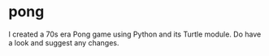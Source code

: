 # pong
I created a 70s era Pong game using Python and its Turtle module. Do have a look and suggest any changes.
